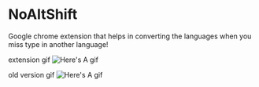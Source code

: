 # NoAltShift
Google chrome extension that helps in converting the languages when you miss type in another language!


extension gif 
![Here's A gif](http://imgur.com/a/3n8dq)

old version gif 
![Here's A gif](http://i.imgur.com/pEqamWM.gif)

 
